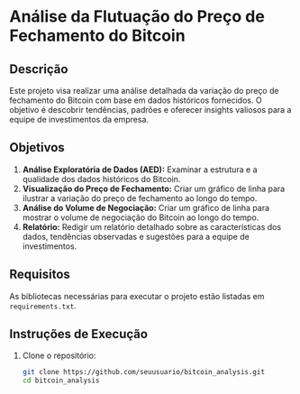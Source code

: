 # Análise da Flutuação do Preço de Fechamento do Bitcoin

## Descrição

Este projeto visa realizar uma análise detalhada da variação do preço de fechamento do Bitcoin com base em dados históricos fornecidos. O objetivo é descobrir tendências, padrões e oferecer insights valiosos para a equipe de investimentos da empresa.

## Objetivos

1. **Análise Exploratória de Dados (AED):** Examinar a estrutura e a qualidade dos dados históricos do Bitcoin.
2. **Visualização do Preço de Fechamento:** Criar um gráfico de linha para ilustrar a variação do preço de fechamento ao longo do tempo.
3. **Análise do Volume de Negociação:** Criar um gráfico de linha para mostrar o volume de negociação do Bitcoin ao longo do tempo.
4. **Relatório:** Redigir um relatório detalhado sobre as características dos dados, tendências observadas e sugestões para a equipe de investimentos.

## Requisitos

As bibliotecas necessárias para executar o projeto estão listadas em `requirements.txt`.

## Instruções de Execução

1. Clone o repositório:
   ```bash
   git clone https://github.com/seuusuario/bitcoin_analysis.git
   cd bitcoin_analysis
